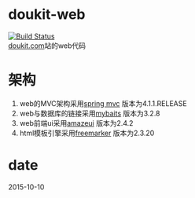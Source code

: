 # doukit-web
[![Build Status](https://travis-ci.org/doukit/doukit-web.svg)](https://travis-ci.org/doukit/doukit-web)  
[doukit.com](http://www.doukit.com)站的web代码

# 架构
1. web的MVC架构采用[spring mvc](http://spring.io/) 版本为4.1.1.RELEASE
2. web与数据库的链接采用[mybaits](https://github.com/mybatis/mybatis-3) 版本为3.2.8
3. web前端ui采用[amazeui](http://amazeui.org/) 版本为2.4.2
4. html模板引擎采用[freemarker](http://freemarker.org/) 版本为2.3.20

# date
2015-10-10


